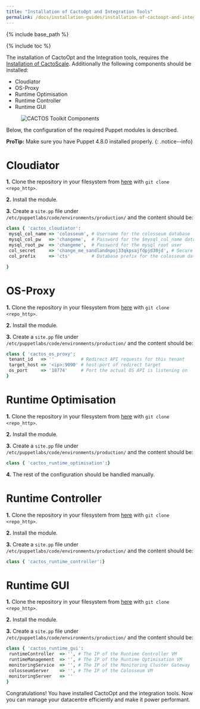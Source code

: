 ```yaml
---
title: "Installation of CactoOpt and Integration Tools"
permalink: /docs/installation-guides/installation-of-cactoopt-and-integration-tools/
---
```


{% include base_path %}

{% include toc %}

The installation of CactoOpt and the Integration tools, requires the [Installation of CactoScale](https://cactos.github.io/docs/installation-guides/installation-of-cactoscale/).
Additionally the following components should be installed:

* Cloudiator
* OS-Proxy
* Runtime Optimisation
* Runtime Controller
* Runtime GUI

<figure>
  <img src="{{ base_path }}/assets/images/Cactos_Setup.png" alt="CACTOS Toolkit Components">
</figure>

Below, the configuration of the required Puppet modules is described.

**ProTip:** Make sure you have Puppet 4.8.0 installed properly.
{: .notice--info}

# Cloudiator

**1.** Clone the repository in your filesystem from [here](https://omi-gitlab.e-technik.uni-ulm.de/cactos/puppet-cloudiator.git) with `git clone <repo_http>`.

**2.** Install the module.

**3.** Create a `site.pp` file under `/etc/puppetlabs/code/environments/production/` and the content should be:

```ruby
class { 'cactos_cloudiator':
 mysql_col_name => 'colosseum', # Username for the colosseum database
 mysql_col_pw   => 'changeme',	# Password for the $mysql_col_name databse user
 mysql_root_pw  => 'changeme',  # Password for the mysql root user
 col_secret     => 'change_me_sandlandnpoj33qkpsajfdpjd30jd', # Secure hash for colosseum
 col_prefix     => 'cts'        # Database prefix for the colosseum database

}
```

# OS-Proxy

**1.** Clone the repository in your filesystem from [here](https://omi-gitlab.e-technik.uni-ulm.de/cactos/puppet-os-proxy.git) with `git clone <repo_http>`.

**2.** Install the module.

**3.** Create a `site.pp` file under `/etc/puppetlabs/code/environments/production/` and the content should be:

```ruby
class { 'cactos_os_proxy':
 tenant_id   => ''          # Redirect API requests for this tenant
 target_host => '<ip>:9090' # host:port of redirect target
 os_port     => '18774'     # Port the actual OS API is listening on
}
```

# Runtime Optimisation

**1.** Clone the repository in your filesystem from [here](https://omi-gitlab.e-technik.uni-ulm.de/cactos/puppet-runtime-optimisation.git) with `git clone <repo_http>`.

**2.** Install the module.

**3.** Create a `site.pp` file under `/etc/puppetlabs/code/environments/production/` and the content should be:

```ruby
class { 'cactos_runtime_optimisation':}
```

**4.** The rest of the configuration should be handled manually.

# Runtime Controller

**1.** Clone the repository in your filesystem from [here](https://omi-gitlab.e-technik.uni-ulm.de/cactos/puppet-runtime-controller.git) with `git clone <repo_http>`.

**2.** Install the module.

**3.** Create a `site.pp` file under `/etc/puppetlabs/code/environments/production/` and the content should be:

```ruby
class { 'cactos_runtime_controller':}
```

# Runtime GUI

**1.** Clone the repository in your filesystem from [here](https://omi-gitlab.e-technik.uni-ulm.de/cactos/puppet-runtime-gui.git) with `git clone <repo_http>`.

**2.** Install the module.

**3.** Create a `site.pp` file under `/etc/puppetlabs/code/environments/production/` and the content should be:

```ruby
class { 'cactos_runtime_gui':
 runtimeController  => '', # The IP of the Runtime Controller VM
 runtimeManagement  => '', # The IP of the Runtime Optimisation VM
 monitoringService  => '', # The IP of the Monitoring Cluster Gateway 
 colosseumServer    => '', # The IP of the Colosseum VM
 monitoringServer   => ''
}
```

Congratulations! You have installed CactoOpt and the integration tools. Now you can manage your datacentre efficiently and make it power performant.

